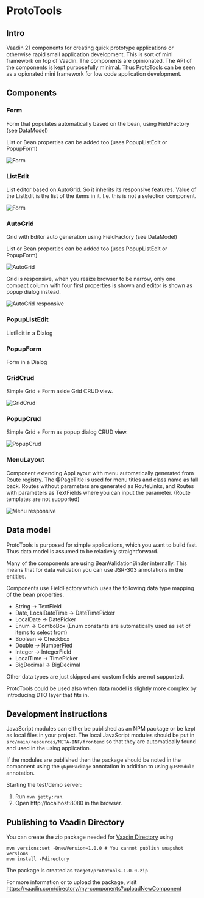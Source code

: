 # ProtoTools

## Intro

Vaadin 21 components for creating quick prototype applications or otherwise 
rapid small application development. This is sort of mini framework on top
of Vaadin. The components are opinionated. The API of the components is kept
purposefully minimal. Thus ProtoTools can be seen as a opionated mini
framework for low code application development.

## Components

### Form<T>

Form that populates automatically based on the bean, using FieldFactory
(see DataModel)

List or Bean properties can be added too (uses PopupListEdit or PopupForm)

![Form](https://github.com/TatuLund/ProtoTools/blob/master/Form.jpg?raw=true)

### ListEdit<T>

List editor based on AutoGrid. So it inherits its responsive features. Value
of the ListEdit is the list of the items in it. I.e. this is not a selection
component.

![Form](https://github.com/TatuLund/ProtoTools/blob/master/ListEdit.jpg?raw=true)

### AutoGrid<T>

Grid with Editor auto generation using FieldFactory (see DataModel)

List or Bean properties can be added too (uses PopupListEdit or PopupForm)

![AutoGrid](https://github.com/TatuLund/ProtoTools/blob/master/AutoGridWide.jpg?raw=true)

Grid is responsive, when you resize browser to be narrow, only one compact column with
four first properties is shown and editor is shown as popup dialog instead.

![AutoGrid responsive](https://github.com/TatuLund/ProtoTools/blob/master/AutoGridResponsive.jpg?raw=true)

### PopupListEdit<T>

ListEdit in a Dialog

### PopupForm<T>

Form in a Dialog

### GridCrud<T>

Simple Grid + Form aside Grid CRUD view.

![GridCrud](https://github.com/TatuLund/ProtoTools/blob/master/GridCrud.jpg?raw=true)

### PopupCrud<T>

Simple Grid + Form as popup dialog CRUD view.

![PopupCrud](https://github.com/TatuLund/ProtoTools/blob/master/PopupCrud.jpg?raw=true)

### MenuLayout

Component extending AppLayout with menu automatically generated from Route registry.
The @PageTitle is used for menu titles and class name as fall back. Routes without
parameters are generated as RouteLinks, and Routes with parameters as TextFields
where you can input the parameter. (Route templates are not supported)

![Menu responsive](https://github.com/TatuLund/ProtoTools/blob/master/MenuResponsive.jpg?raw=true)

## Data model

ProtoTools is purposed for simple applications, which you want to build fast.
Thus data model is assumed to be relatively straightforward.

Many of the components are using BeanValidationBinder internally. This means that
for data validation you can use JSR-303 annotations in the entities.

Components use FieldFactory which uses the following data type mapping of the
bean properties.

* String -> TextField
* Date, LocalDateTime -> DateTimePicker
* LocalDate -> DatePicker
* Enum -> ComboBox (Enum constants are automatically used as set of items to select from)
* Boolean -> Checkbox
* Double -> NumberFied
* Integer -> IntegerField
* LocalTime -> TimePicker
* BigDecimal -> BigDecimal

Other data types are just skipped and custom fields are not supported.

ProtoTools could be used also when data model is slightly more complex by introducing
DTO layer that fits in.

## Development instructions

JavaScript modules can either be published as an NPM package or be kept as local 
files in your project. The local JavaScript modules should be put in 
`src/main/resources/META-INF/frontend` so that they are automatically found and 
used in the using application.

If the modules are published then the package should be noted in the component 
using the `@NpmPackage` annotation in addition to using `@JsModule` annotation.


Starting the test/demo server:
1. Run `mvn jetty:run`.
2. Open http://localhost:8080 in the browser.

## Publishing to Vaadin Directory

You can create the zip package needed for [Vaadin Directory](https://vaadin.com/directory/) using
```
mvn versions:set -DnewVersion=1.0.0 # You cannot publish snapshot versions 
mvn install -Pdirectory
```

The package is created as `target/prototools-1.0.0.zip`

For more information or to upload the package, visit https://vaadin.com/directory/my-components?uploadNewComponent
